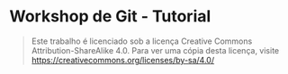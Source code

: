 # Workshop de Git - Tutorial

> Este trabalho é licenciado sob a licença Creative Commons Attribution-ShareAlike 4.0. Para ver uma cópia desta licença, visite https://creativecommons.org/licenses/by-sa/4.0/
